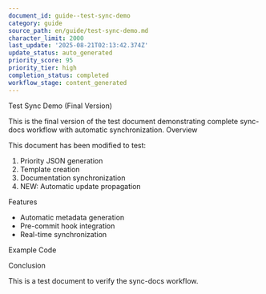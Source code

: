 ```yaml
---
document_id: guide--test-sync-demo
category: guide
source_path: en/guide/test-sync-demo.md
character_limit: 2000
last_update: '2025-08-21T02:13:42.374Z'
update_status: auto_generated
priority_score: 95
priority_tier: high
completion_status: completed
workflow_stage: content_generated
---
```

Test Sync Demo (Final Version)

This is the final version of the test document demonstrating complete sync-docs workflow with automatic synchronization. Overview

This document has been modified to test:
1. Priority JSON generation
2. Template creation  
3. Documentation synchronization
4. NEW: Automatic update propagation

Features

- Automatic metadata generation
- Pre-commit hook integration
- Real-time synchronization

Example Code

Conclusion

This is a test document to verify the sync-docs workflow.
